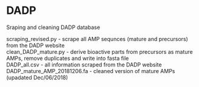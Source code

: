 
# DADP
Sraping and cleaning DADP database

scraping_revised.py - scrape all AMP sequnces (mature and precursors) from the DADP website<br/>
clean_DADP_mature.py - derive bioactive parts from precursors as mature AMPs, remove duplicates and write into fasta file<br/>
DADP_all.csv - all information scraped from the DADP website<br/>
DADP_mature_AMP_20181206.fa - cleaned version of mature AMPs (upadated Dec/06/2018)<br/>
